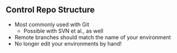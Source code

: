 ## Control Repo Structure

* Most commonly used with Git
    * Possible with SVN et al., as well
* Remote branches should match the name of your environment
* No longer edit your environments by hand!
